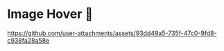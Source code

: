  # Image Hover 🤩


 
https://github.com/user-attachments/assets/93dd49a5-735f-47c0-9fd8-c938fa28a58e

